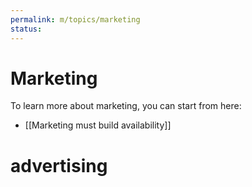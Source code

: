 ```yaml
---
permalink: m/topics/marketing
status: 
---
```

# Marketing

To learn more about marketing, you can start from here:

- [[Marketing must build availability]]

# advertising

